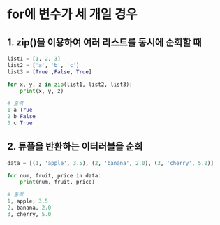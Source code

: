 # for에 변수가 세 개일 경우  

## 1. zip()을 이용하여 여러 리스트를 동시에 순회할 때 

```python
list1 = [1, 2, 3]
list2 = ['a', 'b', 'c']
list3 = [True ,False, True]

for x, y, z in zip(list1, list2, list3):
    print(x, y, z)

# 출력 
1 a True
2 b False
3 c True
```

## 2. 튜플을 반환하는 이터러블을 순회 

```python
data = [(1, 'apple', 3.5), (2, 'banana', 2.0), (3, 'cherry', 5.0)]

for num, fruit, price in data:
    print(num, fruit, price)

# 출력
1, apple, 3.5
2, banana, 2.0
3, cherry, 5.0 
```
